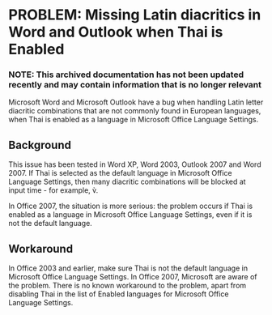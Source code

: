 # PROBLEM: Missing Latin diacritics in Word and Outlook when Thai is Enabled

### **NOTE**: This archived documentation has not been updated recently and may contain information that is no longer relevant

Microsoft Word and Microsoft Outlook have a bug when handling Latin letter diacritic combinations that are not commonly found in European languages, when Thai is enabled as a language in Microsoft Office Language Settings.

## Background
This issue has been tested in Word XP, Word 2003, Outlook 2007 and Word 2007.  If Thai is selected as the default language in Microsoft Office Language Settings, then many diacritic combinations will be blocked at input time - for example, v&#x300;.

In Office 2007, the situation is more serious: the problem occurs if Thai is enabled as a language in Microsoft Office Language Settings, even if it is not the default language.

## Workaround
In Office 2003 and earlier, make sure Thai is not the default language in Microsoft Office Language Settings.
In Office 2007, Microsoft are aware of the problem.  There is no known workaround to the problem, apart from disabling Thai in the list of Enabled languages for Microsoft Office Language Settings.